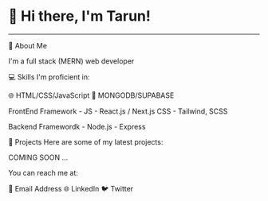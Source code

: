 # 👋 Hi there, I'm Tarun!

* * *

🌟 About Me

I'm a full stack (MERN) web developer

💻 Skills
I'm proficient in:

🌐 HTML/CSS/JavaScript
💾 MONGODB/SUPABASE

FrontEnd Framework - 
JS - React.js / Next.js
CSS - Tailwind, SCSS

Backend Framewordk - 
Node.js - Express

🚀 Projects
Here are some of my latest projects:

COMING SOON ...

You can reach me at:

📧 Email Address
🌐 LinkedIn
🐦 Twitter
